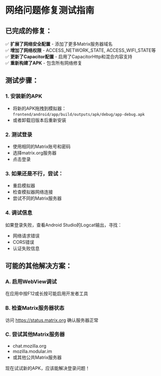 # 网络问题修复测试指南

## 已完成的修复：

✅ **扩展了网络安全配置** - 添加了更多Matrix服务器域名  
✅ **增加了网络权限** - ACCESS_NETWORK_STATE, ACCESS_WIFI_STATE等  
✅ **更新了Capacitor配置** - 启用了CapacitorHttp和混合内容支持  
✅ **重新构建了APK** - 包含所有网络修复  

## 测试步骤：

### 1. 安装新的APK
- 将新的APK拖拽到模拟器：`frontend/android/app/build/outputs/apk/debug/app-debug.apk`
- 或者卸载旧版本后重新安装

### 2. 测试登录
- 使用相同的Matrix账号和密码
- 选择matrix.org服务器
- 点击登录

### 3. 如果还是不行，尝试：
- 重启模拟器
- 检查模拟器网络连接
- 尝试不同的Matrix服务器

### 4. 调试信息
如果登录失败，查看Android Studio的Logcat输出，寻找：
- 网络请求错误
- CORS错误
- 认证失败信息

## 可能的其他解决方案：

### A. 启用WebView调试
在应用中按F12或长按可能启用开发者工具

### B. 检查Matrix服务器状态
访问 https://status.matrix.org 确认服务器正常

### C. 尝试其他Matrix服务器
- chat.mozilla.org
- mozilla.modular.im
- 或其他公共Matrix服务器

现在试试新的APK，应该能解决登录问题！